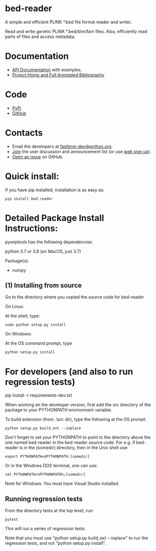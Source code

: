 bed-reader
====================

A simple and efficient PLINK \*.bed file format reader and writer.

Read and write genetic PLINK \*.bed/bim/fam files.
Also, efficiently read parts of files and access metadata.

Documentation
=================================

* [API Documentation](http://fastlmm.github.io/bed-reader/) with examples.
* [Project Home and Full Annotated Bibliography](https://fastlmm.github.io/)

Code
=================================
* [PyPi](https://pypi.org/project/bed-reader/)
* [GitHub](https://github.com/fastlmm/bed-reader)

Contacts
=================================

* Email the developers at fastlmm-dev@python.org.
* [Join](mailto:fastlmm-user-join@python.org?subject=Subscribe) the user discussion and announcement list (or use [web sign up](https://mail.python.org/mailman3/lists/fastlmm-user.python.org)).
* [Open an issue](https://github.com/fastlmm/PySnpTools/issues) on GitHub.


Quick install:
====================

If you have pip installed, installation is as easy as:

    pip install bed-reader


Detailed Package Install Instructions:
========================================

pysnptools has the following dependencies:

python 3.7 or 3.8 (on MacOS, just 3.7)

Package(s):

* numpy

(1) Installing from source
-----------------------------------------

Go to the directory where you copied the source code for bed-reader

On Linux:

At the shell, type: 

    sudo python setup.py install


On Windows:

At the OS command prompt, type 

    python setup.py install



For developers (and also to run regression tests)
=========================================================

pip install -r requirements-dev.txt

When working on the developer version, first add the src directory of the package to your PYTHONPATH 
environment variable.

To build extension (from .\src dir), type the following at the OS prompt:

    python setup.py build_ext --inplace

Don't forget to set your PYTHONPATH to point to the directory above the one named bed-reader in
the bed-reader source code. For e.g. if bed-reader is in the [somedir] directory, then
in the Unix shell use:

    export PYTHONPATH=$PYTHONPATH:[somedir]

Or in the Windows DOS terminal,
one can use: 

    set PYTHONPATH=%PYTHONPATH%;[somedir]

Note for Windows: You must have Visual Studio installed.

Running regression tests
-----------------------------

From the directory tests at the top level, run:

    pytest

This will run a series of regression tests.

Note that you must use "python setup.py build_ext --inplace" to run the 
regression tests, and not "python setup.py install".

